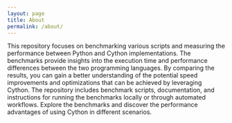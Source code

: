 ```yaml
---
layout: page
title: About
permalink: /about/
---
```


This repository focuses on benchmarking various scripts and measuring the performance between Python and Cython implementations. The benchmarks provide insights into the execution time and performance differences between the two programming languages. By comparing the results, you can gain a better understanding of the potential speed improvements and optimizations that can be achieved by leveraging Cython. The repository includes benchmark scripts, documentation, and instructions for running the benchmarks locally or through automated workflows. Explore the benchmarks and discover the performance advantages of using Cython in different scenarios.
